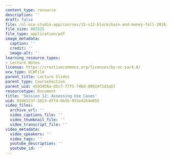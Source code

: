 ```yaml
---
content_type: resource
description: ''
draft: false
file: /ol-ocw-studio-app/courses/15-s12-blockchain-and-money-fall-2018/05d6523f5623dffd0b5b931e4264e055_MIT15_S12F18_ses12.pdf
file_size: 802525
file_type: application/pdf
image_metadata:
  caption: ''
  credit: ''
  image-alt: ''
learning_resource_types:
- Lecture Notes
license: https://creativecommons.org/licenses/by-nc-sa/4.0/
ocw_type: OCWFile
parent_title: Lecture Slides
parent_type: CourseSection
parent_uid: e593456a-d5c7-77f1-7d6d-00914f1d3a57
resourcetype: Document
title: 'Session 12: Assessing Use Cases'
uid: 05d6523f-5623-dffd-0b5b-931e4264e055
video_files:
  archive_url: ''
  video_captions_file: ''
  video_thumbnail_file: ''
  video_transcript_file: ''
video_metadata:
  video_speakers: ''
  video_tags: ''
  youtube_description: ''
  youtube_id: ''
---
```

